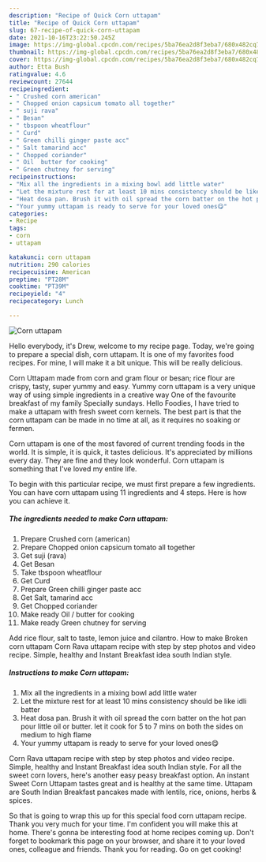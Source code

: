 ```yaml
---
description: "Recipe of Quick Corn uttapam"
title: "Recipe of Quick Corn uttapam"
slug: 67-recipe-of-quick-corn-uttapam
date: 2021-10-16T23:22:50.245Z
image: https://img-global.cpcdn.com/recipes/5ba76ea2d8f3eba7/680x482cq70/corn-uttapam-recipe-main-photo.jpg
thumbnail: https://img-global.cpcdn.com/recipes/5ba76ea2d8f3eba7/680x482cq70/corn-uttapam-recipe-main-photo.jpg
cover: https://img-global.cpcdn.com/recipes/5ba76ea2d8f3eba7/680x482cq70/corn-uttapam-recipe-main-photo.jpg
author: Etta Bush
ratingvalue: 4.6
reviewcount: 27644
recipeingredient:
- " Crushed corn american"
- " Chopped onion capsicum tomato all together"
- " suji rava"
- " Besan"
- " tbspoon wheatflour"
- " Curd"
- " Green chilli ginger paste acc"
- " Salt tamarind acc"
- " Chopped coriander"
- " Oil  butter for cooking"
- " Green chutney for serving"
recipeinstructions:
- "Mix all the ingredients in a mixing bowl add little water"
- "Let the mixture rest for at least 10 mins consistency should be like idli batter"
- "Heat dosa pan. Brush it with oil spread the corn batter on the hot pan pour little oil or butter. let it cook for 5 to 7 mins on both the sides on medium to high flame"
- "Your yummy uttapam is ready to serve for your loved ones😋"
categories:
- Recipe
tags:
- corn
- uttapam

katakunci: corn uttapam 
nutrition: 290 calories
recipecuisine: American
preptime: "PT28M"
cooktime: "PT39M"
recipeyield: "4"
recipecategory: Lunch

---
```



![Corn uttapam](https://img-global.cpcdn.com/recipes/5ba76ea2d8f3eba7/680x482cq70/corn-uttapam-recipe-main-photo.jpg)

Hello everybody, it's Drew, welcome to my recipe page. Today, we're going to prepare a special dish, corn uttapam. It is one of my favorites food recipes. For mine, I will make it a bit unique. This will be really delicious.

Corn Uttapam made from corn and gram flour or besan; rice flour are crispy, tasty, super yummy and easy. Yummy corn uttapam is a very unique way of using simple ingredients in a creative way One of the favourite breakfast of my family Specially sundays. Hello Foodies, I have tried to make a uttapam with fresh sweet corn kernels. The best part is that the corn uttapam can be made in no time at all, as it requires no soaking or fermen.

Corn uttapam is one of the most favored of current trending foods in the world. It is simple, it is quick, it tastes delicious. It's appreciated by millions every day. They are fine and they look wonderful. Corn uttapam is something that I've loved my entire life.


To begin with this particular recipe, we must first prepare a few ingredients. You can have corn uttapam using 11 ingredients and 4 steps. Here is how you can achieve it.

<!--inarticleads1-->

##### The ingredients needed to make Corn uttapam:

1. Prepare  Crushed corn (american)
1. Prepare  Chopped onion capsicum tomato all together
1. Get  suji (rava)
1. Get  Besan
1. Take  tbspoon wheatflour
1. Get  Curd
1. Prepare  Green chilli ginger paste acc
1. Get  Salt, tamarind acc
1. Get  Chopped coriander
1. Make ready  Oil / butter for cooking
1. Make ready  Green chutney for serving


Add rice flour, salt to taste, lemon juice and cilantro. How to make Broken corn uttapam Corn Rava uttapam recipe with step by step photos and video recipe. Simple, healthy and Instant Breakfast idea south Indian style. 

<!--inarticleads2-->

##### Instructions to make Corn uttapam:

1. Mix all the ingredients in a mixing bowl add little water
1. Let the mixture rest for at least 10 mins consistency should be like idli batter
1. Heat dosa pan. Brush it with oil spread the corn batter on the hot pan pour little oil or butter. let it cook for 5 to 7 mins on both the sides on medium to high flame
1. Your yummy uttapam is ready to serve for your loved ones😋


Corn Rava uttapam recipe with step by step photos and video recipe. Simple, healthy and Instant Breakfast idea south Indian style. For all the sweet corn lovers, here&#39;s another easy peasy breakfast option. An instant Sweet Corn Uttapam tastes great and is healthy at the same time. Uttapam are South Indian Breakfast pancakes made with lentils, rice, onions, herbs &amp; spices. 

So that is going to wrap this up for this special food corn uttapam recipe. Thank you very much for your time. I'm confident you will make this at home. There's gonna be interesting food at home recipes coming up. Don't forget to bookmark this page on your browser, and share it to your loved ones, colleague and friends. Thank you for reading. Go on get cooking!
